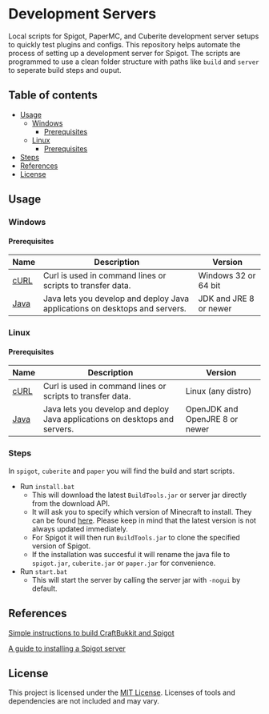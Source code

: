 # Development Servers
Local scripts for Spigot, PaperMC, and Cuberite development server setups to quickly test plugins and configs. This repository helps automate the process of setting up a development server for Spigot. The scripts are programmed to use a clean folder structure with paths like `build` and `server` to seperate build steps and ouput.

## Table of contents
- [Usage](#usage)
    - [Windows](#windows)
        - [Prerequisites](#prerequisites)
    - [Linux](#linux)
        - [Prerequisites](#prerequisites)
- [Steps](#steps)
- [References](#references)
- [License](#license)

## Usage
### Windows
#### Prerequisites
Name | Description | Version
------------ | ------------- | -------------
[cURL](https://curl.haxx.se/) | Curl is used in command lines or scripts to transfer data. | Windows 32 or 64 bit
[Java](https://www.oracle.com/technetwork/java/javase/overview/index.html) | Java lets you develop and deploy Java applications on desktops and servers. | JDK and JRE 8 or newer

### Linux
#### Prerequisites
Name | Description | Version
------------ | ------------- | -------------
[cURL](https://curl.haxx.se/) | Curl is used in command lines or scripts to transfer data. | Linux (any distro)
[Java](https://openjdk.java.net/) | Java lets you develop and deploy Java applications on desktops and servers. | OpenJDK and OpenJRE 8 or newer

### Steps
In `spigot`, `cuberite` and `paper` you will find the build and start scripts. 
* Run `install.bat`
    * This will download the latest `BuildTools.jar` or server jar directly from the download API.
    * It will ask you to specify which version of Minecraft to install. They can be found [here](https://www.spigotmc.org/wiki/buildtools/#versions). Please keep in mind that the latest version is not always updated immediately.
    * For Spigot it will then run `BuildTools.jar` to clone the specified version of Spigot.
    * If the installation was succesful it will rename the java file to `spigot.jar`, `cuberite.jar` or `paper.jar` for convenience.
* Run `start.bat`
    * This will start the server by calling the server jar with `-nogui` by default.

## References
[Simple instructions to build CraftBukkit and Spigot](https://www.spigotmc.org/wiki/buildtools/)

[A guide to installing a Spigot server](https://www.spigotmc.org/wiki/spigot-installation/)

## License
This project is licensed under the [MIT License](https://github.com/Gloryrock/Development-server/blob/master/LICENSE.md).
Licenses of tools and dependencies are not included and may vary.
